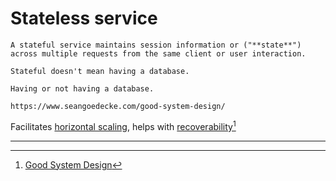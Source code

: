 # Stateless service

~~~admonish note title="Definition 1"
A stateful service maintains session information or ("**state**") across multiple requests from the same client or user interaction.

Stateful doesn't mean having a database.
~~~

~~~admonish note title="Definition 2"
Having or not having a database.

https://www.seangoedecke.com/good-system-design/
~~~

Facilitates [horizontal scaling](./horizontal-scaling.md), helps with [recoverability](../goals/recoverability.md)[^stateless]

---

[^stateless]: [Good System Design](https://www.seangoedecke.com/good-system-design/)
